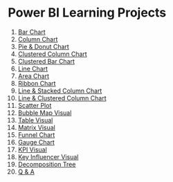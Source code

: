 # Power BI Learning Projects
1. [Bar Chart](https://app.powerbi.com/groups/me/reports/616d2d2d-2815-46ad-befc-a4404c5b7334/796136aa6b9cc6b632c7?experience=power-bi)<br/>
2. [Column Chart](https://app.powerbi.com/groups/me/reports/10aa167a-7be6-4ab3-8a8e-392e55dd51da/d48d8c5e54004d67009b?experience=power-bi)<br/>
3. [Pie & Donut Chart](https://app.powerbi.com/groups/me/reports/0d264567-89cb-4f87-b4a1-99c1ad2f8d84/676918c509cea827dedc?experience=power-bi)<br/>
4. [Clustered Column Chart](https://app.powerbi.com/groups/me/reports/c88bc957-3263-45fe-9f51-4f7e543f5bf4/a787e2e344300975cd1e?experience=power-bi)<br/>
5. [Clustered Bar Chart](https://app.powerbi.com/groups/me/reports/d3ebd2ed-2e75-499c-8a7d-a112b1675423/ce298f503daa3a35969d?experience=power-bi)<br/>
6. [Line Chart](https://app.powerbi.com/groups/me/reports/437ff9c2-8095-4c9d-9e71-c67b9a47b06a/7f8286585502617d021d?experience=power-bi)<br/>
7. [Area Chart](https://app.powerbi.com/groups/me/reports/c38dc8ee-5e14-4f8d-8f89-42d008c52204/f14f5f5e751694c2a275?experience=power-bi)<br/>
8. [Ribbon Chart](https://app.powerbi.com/groups/me/reports/de3eff94-93ba-4413-98b6-ab7445c7f1b3/56922b75b1066985c423?experience=power-bi)<br/>
9. [Line & Stacked Column Chart](https://app.powerbi.com/groups/me/reports/03ff76cb-1a53-4431-bcec-f981be15b493/336e3043b2ad2a49bdca?experience=power-bi)<br/>
10. [Line & Clustered Column Chart](https://app.powerbi.com/groups/me/reports/fadddc00-1dfb-47d5-8232-9314490a0e92/e277a65942ad2aa03579?experience=power-bi)<br/>
11. [Scatter Plot](https://app.powerbi.com/groups/me/reports/9f33e194-4f2e-4c39-ab79-248ec4d574fe/fe85fdf9ec86d8dc00e0?experience=power-bi)<br/>
12. [Bubble Map Visual](https://app.powerbi.com/groups/me/reports/9483a7e0-0a1b-4944-9700-d8b7208f854a/165c9d1c3a250393708d?experience=power-bi)<br/>
13. [Table Visual](https://app.powerbi.com/groups/me/reports/ef1371b2-6ce6-41f5-adf2-fcf4bf82fa20/4823b7e8e9aee8f31892?experience=power-bi)<br/>
14. [Matrix Visual](https://app.powerbi.com/groups/me/reports/9a29440d-215f-4e91-8433-de29a6bd9e69/472160cf23dfabeed580?experience=power-bi)<br/>
15. [Funnel Chart](https://app.powerbi.com/groups/me/reports/ff5b6d7c-0679-459c-979f-52911c056781/9737ca839d984778ae39?experience=power-bi)<br/>
16. [Gauge Chart](https://app.powerbi.com/groups/me/reports/b50e3e71-5af8-4870-8d4a-768ba091aa9e/b9857314ee327494cf05?experience=power-bi)<br/>
17. [KPI Visual](https://app.powerbi.com/groups/me/reports/8d117549-1c74-4161-b525-57606ad3d3e5/1dea931557a783d27b1c?experience=power-bi)<br/>
18. [Key Influencer Visual](https://app.powerbi.com/groups/me/reports/95329412-0925-438f-a329-6972b8da9a16/646816659752e82a4a0e?experience=power-bi)<br/>
19. [Decomposition Tree](https://app.powerbi.com/groups/me/reports/4cfca53c-894c-49e7-8ce9-ea9c3afe74ba/7193e99ef48512c1559e?experience=power-bi)<br/>
20. [Q & A](https://app.powerbi.com/groups/me/reports/8207e020-cac8-4a19-b5ab-18f4f27ece15/c51a056687f933c93798?experience=power-bi)<br/>



















